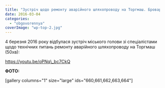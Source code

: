 ```yaml
---
title: "Зустріч щодо ремонту аварійного шляхопроводу на Торгмаш. Бровари. 4 березня 2016 року"
date: 2016-03-04
categories: 
  - "obgovorennya"
coverImage: "wp-top-2.jpg"
---
```


4 березня 2016 року відбулася зустріч міського голови зі спеціалістами щодо технічних питань ремонту аварійного шляхопроводу на Торгмаш (50хв):<!--more-->

https://youtu.be/oPNq\_bc7CkQ

**ФОТО:**

\[gallery columns="1" size="large" ids="660,661,662,663,664"\]
